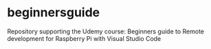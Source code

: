 # beginnersguide
Repository supporting the Udemy course: Beginners guide to Remote development for Raspberry Pi with Visual Studio Code
